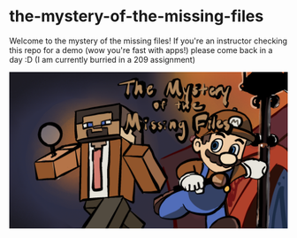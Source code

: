 # the-mystery-of-the-missing-files

Welcome to the mystery of the missing files! If you're an instructor checking this repo for a demo (wow you're fast with apps!) please come back in a day :D (I am currently burried in a 209 assignment)

![cover](mystery.png)
